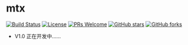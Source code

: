 # mtx
[![Build Status](https://travis-ci.org/yudinggood/mtx.svg?branch=master)](https://travis-ci.org/yudinggood/mtx)
[![License](https://img.shields.io/badge/license-MIT-blue.svg)](LICENSE)
[![PRs Welcome](https://img.shields.io/badge/PRs-welcome-brightgreen.svg)](https://github.com/yudinggood/mtx/pulls)
[![GitHub stars](https://img.shields.io/github/stars/yudinggood/mtx.svg?style=social&label=Stars)](https://github.com/yudinggood/mtx)
[![GitHub forks](https://img.shields.io/github/forks/yudinggood/mtx.svg?style=social&label=Fork)](https://github.com/yudinggood/mtx)

- V1.0 正在开发中......


